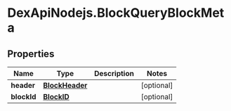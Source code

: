 # DexApiNodejs.BlockQueryBlockMeta

## Properties

Name | Type | Description | Notes
------------ | ------------- | ------------- | -------------
**header** | [**BlockHeader**](BlockHeader.md) |  | [optional] 
**blockId** | [**BlockID**](BlockID.md) |  | [optional] 


